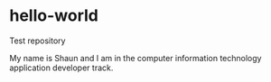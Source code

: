 # hello-world

Test repository

My name is Shaun and I am in the computer information technology application developer track.
